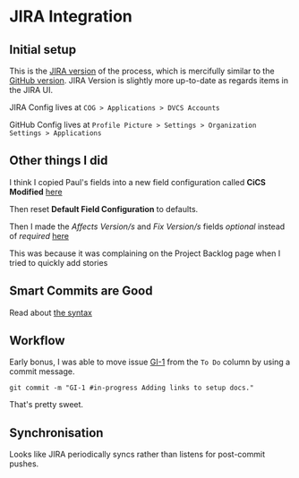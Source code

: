 # JIRA Integration

## Initial setup

This is the [JIRA version](https://confluence.atlassian.com/bitbucket/linking-bitbucket-cloud-and-github-accounts-to-jira-software-300814271.html)
of the process, which is mercifully similar to the [GitHub version](https://help.github.com/articles/integrating-jira-with-your-projects/).
JIRA Version is slightly more up-to-date as regards items in the JIRA UI.

JIRA Config lives at `COG > Applications > DVCS Accounts`

GitHub Config lives at `Profile Picture > Settings > Organization Settings > Applications`

## Other things I did

I think I copied Paul's fields into a new field configuration called __CiCS Modified__ [here](https://cics-jira.atlassian.net/secure/admin/ViewFieldLayouts.jspa)

Then reset __Default Field Configuration__ to defaults.

Then I made the _Affects Version/s_ and _Fix Version/s_ fields
 _optional_ instead of _required_ [here](https://cics-jira.atlassian.net/secure/admin/ViewIssueFields.jspa?atl_token=BWI2-G03T-NMRM-DOV3%7C30b0439a0ffa964fb9f6598f4fc308f8a3bc91c1%7Clin)

This was because it was complaining on the Project Backlog
page when I tried to quickly add stories


## Smart Commits are Good

Read about [the syntax](https://confluence.atlassian.com/jirasoftwareserver070/processing-issues-with-smart-commits-788729590.html)

## Workflow

Early bonus, I was able to move issue [GI-1](https://cics-jira.atlassian.net/browse/GI-1)
from the `To Do` column by using a commit message.

```
git commit -m "GI-1 #in-progress Adding links to setup docs."
```

That's pretty sweet.

## Synchronisation

Looks like JIRA periodically syncs rather than listens for post-commit pushes.

